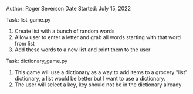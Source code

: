 Author: Roger Severson
Date Started: July 15, 2022

Task: list_game.py

1. Create list with a bunch of random words
2. Allow user to enter a letter and grab all words starting with that word from list
3. Add these words to a new list and print them to the user

Task: dictionary_game.py

1. This game will use a dictionary as a way to add items to a grocery "list" dictionary, a list would be better but I want to use
    a dictionary.
2. The user will select a key, key should not be in the dictionary already
